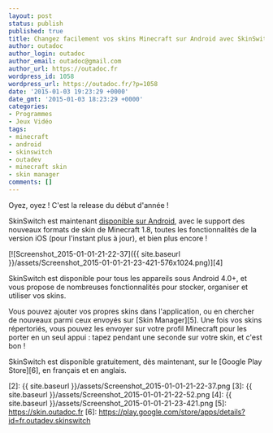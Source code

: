 ```yaml
---
layout: post
status: publish
published: true
title: Changez facilement vos skins Minecraft sur Android avec SkinSwitch !
author: outadoc
author_login: outadoc
author_email: outadoc@gmail.com
author_url: https://outadoc.fr
wordpress_id: 1058
wordpress_url: https://outadoc.fr/?p=1058
date: '2015-01-03 19:23:29 +0000'
date_gmt: '2015-01-03 18:23:29 +0000'
categories:
- Programmes
- Jeux Vidéo
tags:
- minecraft
- android
- skinswitch
- outadev
- minecraft skin
- skin manager
comments: []
---
```

Oyez, oyez ! C'est la release du début d'année !

SkinSwitch est maintenant [disponible sur Android][1], avec le support des nouveaux formats de skin de Minecraft 1.8, toutes les fonctionnalités de la version iOS (pour l'instant plus à jour), et bien plus encore !

[![Screenshot_2015-01-01-21-22-37]({{ site.baseurl }}/assets/Screenshot_2015-01-01-21-23-421-576x1024.png)][4]

SkinSwitch est disponible pour tous les appareils sous Android 4.0+, et vous propose de nombreuses fonctionnalités pour stocker, organiser et utiliser vos skins.

Vous pouvez ajouter vos propres skins dans l'application, ou en chercher de nouveaux parmi ceux envoyés sur [Skin Manager][5]. Une fois vos skins répertoriés, vous pouvez les envoyer sur votre profil Minecraft pour les porter en un seul appui : tapez pendant une seconde sur votre skin, et c'est bon !

SkinSwitch est disponible gratuitement, dès maintenant, sur le [Google Play Store][6], en français et en anglais.

[1]: https://play.google.com/store/apps/details?id=fr.outadev.skinswitch
[2]: {{ site.baseurl }}/assets/Screenshot_2015-01-01-21-22-37.png
[3]: {{ site.baseurl }}/assets/Screenshot_2015-01-01-21-22-52.png
[4]: {{ site.baseurl }}/assets/Screenshot_2015-01-01-21-23-421.png
[5]: https://skin.outadoc.fr
[6]: https://play.google.com/store/apps/details?id=fr.outadev.skinswitch
